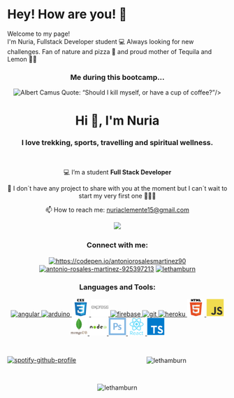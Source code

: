 <h1>Hey! How are you! 👋</h1>

<p>Welcome to my page! </br> I'm Nuria, Fullstack Developer student 💻  Always looking for new challenges. 
Fan of nature and pizza 🍕 and proud mother of Tequila and Lemon 🐶🐶</p>


<h3 align="center">Me during this bootcamp...</h3>

<div align="center"><img src="https://quotefancy.com/media/wallpaper/3840x2160/30538-Albert-Camus-Quote-Should-I-kill-myself-or-have-a-cup-of-coffee.jpg" jsaction="load:XAeZkd;" jsname="HiaYvf" class="n3VNCb KAlRDb" alt="Albert Camus Quote: “Should I kill myself, or have a cup of coffee?”" data-noaft="1" style="width: 383px; height: 215.438px; margin: 0px;">/></div>






<h1 align="center">Hi 👋, I'm Nuria</h1>
<h3 align="center">I love trekking, sports, travelling and spiritual wellness.</h3>

<br />
<div align="center">
 
💻 I’m a student **Full Stack Developer** 

🤖 I don´t have any project to share with you at the moment but I can´t wait to start my very first one 👏👏👏

📫 How to reach me: nuriaclemente15@gmail.com



 </div>
 
 <div align="center"><img width="200px" src="https://imgur.com/gallery/nrOIlUm" /></div>

<h3 align="center">Connect with me:</h3>
<p align="center">
<a href="https://codepen.io/https://codepen.io/antoniorosalesmartinez90" target="blank"><img align="center" src="https://raw.githubusercontent.com/rahuldkjain/github-profile-readme-generator/master/src/images/icons/Social/codepen.svg" alt="https://codepen.io/antoniorosalesmartinez90" height="30" width="40" /></a>
<a href="https://linkedin.com/in/antonio-rosales-martinez-925397213" target="blank"><img align="center" src="https://raw.githubusercontent.com/rahuldkjain/github-profile-readme-generator/master/src/images/icons/Social/linked-in-alt.svg" alt="antonio-rosales-martinez-925397213" height="30" width="40" /></a>
<a href="https://instagram.com/lethamburn" target="blank"><img align="center" src="https://raw.githubusercontent.com/rahuldkjain/github-profile-readme-generator/master/src/images/icons/Social/instagram.svg" alt="lethamburn" height="30" width="40" /></a>
</p>

<h3 align="center">Languages and Tools:</h3>
<p align="center"> <a href="https://angular.io" target="_blank"> <img src="https://angular.io/assets/images/logos/angular/angular.svg" alt="angular" width="40" height="40"/> </a> <a href="https://www.arduino.cc/" target="_blank"> <img src="https://cdn.worldvectorlogo.com/logos/arduino-1.svg" alt="arduino" width="40" height="40"/> </a> <a href="https://www.w3schools.com/css/" target="_blank"> <img src="https://raw.githubusercontent.com/devicons/devicon/master/icons/css3/css3-original-wordmark.svg" alt="css3" width="40" height="40"/> </a> <a href="https://expressjs.com" target="_blank"> <img src="https://raw.githubusercontent.com/devicons/devicon/master/icons/express/express-original-wordmark.svg" alt="express" width="40" height="40"/> </a> <a href="https://firebase.google.com/" target="_blank"> <img src="https://www.vectorlogo.zone/logos/firebase/firebase-icon.svg" alt="firebase" width="40" height="40"/> </a> <a href="https://git-scm.com/" target="_blank"> <img src="https://www.vectorlogo.zone/logos/git-scm/git-scm-icon.svg" alt="git" width="40" height="40"/> </a> <a href="https://heroku.com" target="_blank"> <img src="https://www.vectorlogo.zone/logos/heroku/heroku-icon.svg" alt="heroku" width="40" height="40"/> </a> <a href="https://www.w3.org/html/" target="_blank"> <img src="https://raw.githubusercontent.com/devicons/devicon/master/icons/html5/html5-original-wordmark.svg" alt="html5" width="40" height="40"/> </a> <a href="https://developer.mozilla.org/en-US/docs/Web/JavaScript" target="_blank"> <img src="https://raw.githubusercontent.com/devicons/devicon/master/icons/javascript/javascript-original.svg" alt="javascript" width="40" height="40"/> </a> <a href="https://www.mongodb.com/" target="_blank"> <img src="https://raw.githubusercontent.com/devicons/devicon/master/icons/mongodb/mongodb-original-wordmark.svg" alt="mongodb" width="40" height="40"/> </a> <a href="https://nodejs.org" target="_blank"> <img src="https://raw.githubusercontent.com/devicons/devicon/master/icons/nodejs/nodejs-original-wordmark.svg" alt="nodejs" width="40" height="40"/> </a> <a href="https://www.photoshop.com/en" target="_blank"> <img src="https://raw.githubusercontent.com/devicons/devicon/master/icons/photoshop/photoshop-line.svg" alt="photoshop" width="40" height="40"/> </a> <a href="https://reactjs.org/" target="_blank"> <img src="https://raw.githubusercontent.com/devicons/devicon/master/icons/react/react-original-wordmark.svg" alt="react" width="40" height="40"/> </a> <a href="https://www.typescriptlang.org/" target="_blank"> <img src="https://raw.githubusercontent.com/devicons/devicon/master/icons/typescript/typescript-original.svg" alt="typescript" width="40" height="40"/></a> </p>
<br />


[![spotify-github-profile](https://spotify-github-profile.vercel.app/api/view?uid=runkenobi&cover_image=true&theme=novatorem)](https://spotify-github-profile.vercel.app/api/view?uid=runkenobi&redirect=true) &nbsp;&nbsp;&nbsp;&nbsp;&nbsp;&nbsp;&nbsp;&nbsp;&nbsp;&nbsp;&nbsp;&nbsp;&nbsp;&nbsp;&nbsp;&nbsp;&nbsp;&nbsp;&nbsp;&nbsp;&nbsp;&nbsp;&nbsp;&nbsp;&nbsp;&nbsp;&nbsp;&nbsp;&nbsp;&nbsp;&nbsp;&nbsp;&nbsp;&nbsp;&nbsp;&nbsp;&nbsp;&nbsp;&nbsp;&nbsp;<img align="center" src="https://github-readme-stats.vercel.app/api/top-langs?username=lethamburn&show_icons=true&locale=en&layout=compact" alt="lethamburn" />

<br />


<p align="center"> <img src="https://komarev.com/ghpvc/?username=lethamburn&label=Profile%20views&color=0e75b6&style=flat" alt="lethamburn" /> </p>

